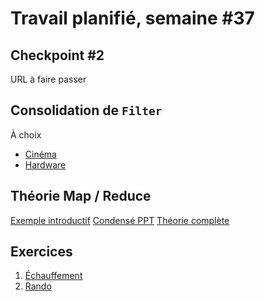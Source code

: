 # Travail planifié, semaine #37

## Checkpoint #2
URL à faire passer

## Consolidation de `Filter`
À choix
- [Cinéma](../exos/filter1/README.md#2-cinéma)
- [Hardware](../exos/filter1/README.md#4-hardware)

## Théorie Map / Reduce
[Exemple introductif](../supports/)
[Condensé PPT](../supports/source/03-MapReduce.pptx)
[Théorie complète](../supports/source/03-MapReduce.md)

## Exercices
1. [Échauffement](../exos/mib-map)
2. [Rando](../exos/rando/)
